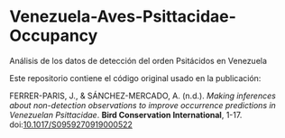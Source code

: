 # Venezuela-Aves-Psittacidae-Occupancy
Análisis de los datos de detección del orden Psitácidos en Venezuela

Este repositorio contiene el código original usado en la publicación:

FERRER-PARIS, J., & SÁNCHEZ-MERCADO, A. (n.d.). *Making inferences about non-detection observations to improve occurrence predictions in Venezuelan Psittacidae*. **Bird Conservation International**, 1-17. doi:[10.1017/S0959270919000522](https://doi.org/10.1017/S0959270919000522)

